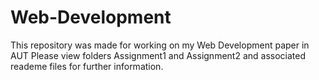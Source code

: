 # Web-Development
This repository was made for working on my Web Development paper in AUT
Please view folders Assignment1 and Assignment2 and associated reademe files for further information.
